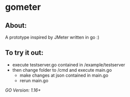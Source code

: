 # gometer
## About:
A prototype inspired by JMeter written in go :)

## To try it out:
- execute testserver.go contained in /example/testserver
- then change folder to /cmd and execute main.go
  - make changes at json contained in main.go
  - rerun main.go

*GO Version: 1.16+*
